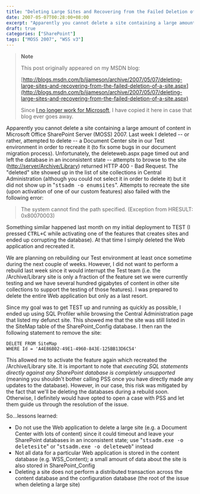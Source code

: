 ```yaml
---
title: "Deleting Large Sites and Recovering from the Failed Deletion of a Site"
date: 2007-05-07T00:28:00+08:00
excerpt: "Apparently you cannot delete a site containing a large amount of content in Microsoft Office SharePoint Server (MOSS) 2007. Last week I deleted -- or rather, attempted to delete – a Document Center site in our Test environment in order to recreate it..."
draft: true
categories: ["SharePoint"]
tags: ["MOSS 2007", "WSS v3"]
---
```


> **Note**
> 
> This post originally appeared on my MSDN blog:
> 
> [http://blogs.msdn.com/b/jjameson/archive/2007/05/07/deleting-large-sites-and-recovering-from-the-failed-deletion-of-a-site.aspx](http://blogs.msdn.com/b/jjameson/archive/2007/05/07/deleting-large-sites-and-recovering-from-the-failed-deletion-of-a-site.aspx)
> 
> Since [I no longer work for Microsoft](/blog/jjameson/2011/09/02/last-day-with-microsoft), I have copied it here in case that blog ever goes away.

Apparently you cannot delete a site containing a large amount of content in Microsoft Office SharePoint Server (MOSS) 2007. Last week I deleted -- or rather, attempted to delete -- a Document Center site in our Test environment in order to recreate it (to fix some bugs in our document migration process). Unfortunately, the deleteweb.aspx page timed out and left the database in an inconsistent state -- attempts to browse to the site ([http://server/Archive/Library](http://server/Archive/Library)) returned HTTP 400 - Bad Request. The "deleted" site showed up in the list of site collections in Central Administration (although you could not select it in order to delete it) but it did not show up in "<kbd>stsadm -o enumsites</kbd>". Attempts to recreate the site (upon activation of one of our custom features) also failed with the following error:

> The system cannot find the path specified. (Exception from HRESULT: 0x80070003)

Something similar happened last month on my initial deployment to TEST (I pressed <kbd>CTRL+C</kbd> while activating one of the features that creates sites and ended up corrupting the database). At that time I simply deleted the Web application and recreated it.

We are planning on rebuilding our Test environment at least once sometime during the next couple of weeks. However, I did not want to perform a rebuild last week since it would interrupt the Test team (i.e. the /Archive/Library site is only a fraction of the feature set we were currently testing and we have several hundred gigabytes of content in other site collections to support the testing of those features). I was prepared to delete the entire Web application but only as a last resort.

Since my goal was to get TEST up and running as quickly as possible, I ended up using SQL Profiler while browsing the Central Administration page that listed my defunct site. This showed me that the site was still listed in the SiteMap table of the SharePoint\_Config database. I then ran the following statement to remove the site:

```
DELETE FROM SiteMap
WHERE Id = 'A4E86B02-49E1-4960-843E-125BB13D6C54'
```

This allowed me to activate the feature again which recreated the /Archive/Library site. It is important to note that *executing SQL statements directly against
any SharePoint database is completely unsupported* (meaning you shouldn't bother calling PSS once you have directly made any updates to the database). However, in our case, this risk was mitigated by the fact that we'll be deleting the databases during a rebuild soon. Otherwise, I definitely would have opted to open a case with PSS and let them guide us through the resolution of the issue.

So...lessons learned:

- Do not use the Web application to delete a large site (e.g. a Document Center
  with lots of content) since it could timeout and leave your SharePoint databases
  in an inconsistent state; use "<kbd>stsadm.exe -o deletesite</kbd>" or "<kbd>stsadm.exe
  -o deleteweb</kbd>" instead
- Not all data for a particular Web application is stored in the content database
  (e.g. WSS\_Content); a small amount of data about the site is also stored in
  SharePoint\_Config
- Deleting a site does not perform a distributed transaction across the content
  database and the configuration database (the root of the issue when deleting
  a large site)

